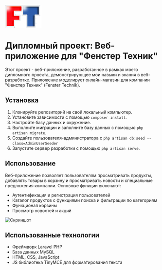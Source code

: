 ![Лого](https://github.com/NikBu/diplom9v/blob/main/public/images/logo_mini.png?raw=true)
# Дипломный проект: Веб-приложение для "Фенстер Техник"

Этот проект - веб-приложение, разработанное в рамках моего дипломного проекта, демонстрирующее мои навыки и знания в веб-разработке. Приложение моделирует онлайн-магазин для компании "Фенстер Техник" (Fenster Technik).

## Установка

1. Клонируйте репозиторий на свой локальный компьютер.
2. Установите зависимости с помощью `composer install`.
3. Настройте базу данных и окружение.
4. Выполните миграции и заполните базу данных с помощью `php artisan migrate`.
5. Создайте пользователя-администратора с `php artisan db:seed --class=AdminUserSeeder`
6. Запустите сервер разработки с помощью `php artisan serve`.

## Использование

Веб-приложение позволяет пользователям просматривать продукты, добавлять товары в корзину и просматривать новости и специальные предложения компании. Основные функции включают:
- Аутентификация и регистрация пользователей
- Каталог продуктов с функциями поиска и фильтрации по категориям
- Функционал корзины
- Просмотр новостей и акций

![Скриншот](/путь/к/скриншоту.png)

## Использованные технологии

- Фреймворк Laravel PHP
- База данных MySQL
- HTML, CSS, JavaScript
- JS библиотека TinyMCE для форматирования текста

